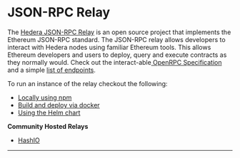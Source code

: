 # JSON-RPC Relay

The [Hedera JSON-RPC Relay](https://github.com/hashgraph/hedera-json-rpc-relay) is an open source project that implements the Ethereum JSON-RPC standard. The JSON-RPC relay allows developers to interact with Hedera nodes using familiar Ethereum tools. This allows Ethereum developers and users to deploy, query and execute contracts as they normally would. Check out the interact-able[ OpenRPC Specification](https://playground.open-rpc.org/?schemaUrl=https://raw.githubusercontent.com/hashgraph/hedera-json-rpc-relay/main/docs/openrpc.json\&uiSchema%5BappBar%5D%5Bui:splitView%5D=false\&uiSchema%5BappBar%5D%5Bui:input%5D=false\&uiSchema%5BappBar%5D%5Bui:examplesDropdown%5D=false) and a simple [list of endpoints](https://github.com/hashgraph/hedera-json-rpc-relay/blob/main/docs/rpc-api.md).&#x20;

To run an instance of the relay checkout the following:

* [Locally using npm](https://github.com/hashgraph/hedera-json-rpc-relay#steps)
* [Build and deploy via docker](https://github.com/hashgraph/hedera-json-rpc-relay#deployment)
* [Using the Helm chart](https://github.com/hashgraph/hedera-json-rpc-relay#helm-chart)

**Community Hosted Relays**

* [HashIO](https://swirldslabs.com/hashio/)

****
